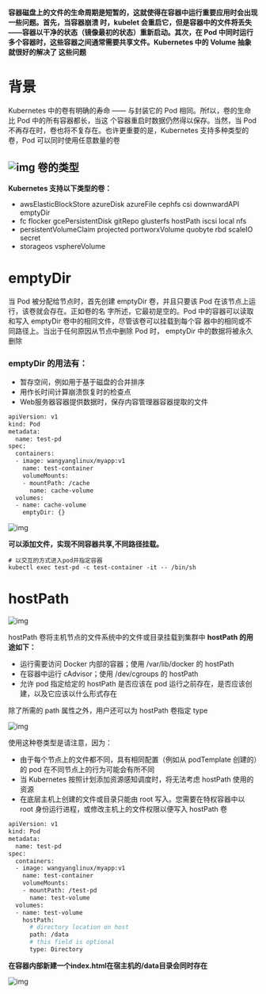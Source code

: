 **容器磁盘上的文件的生命周期是短暂的，这就使得在容器中运行重要应用时会出现一些问题。首先，当容器崩溃 时，kubelet 会重启它，但是容器中的文件将丢失——容器以干净的状态（镜像最初的状态）重新启动。其次，在 Pod 中同时运行多个容器时，这些容器之间通常需要共享文件。Kubernetes 中的 Volume 抽象就很好的解决了 这些问题**

# 背景 

Kubernetes 中的卷有明确的寿命 —— 与封装它的 Pod 相同。所f以，卷的生命比 Pod 中的所有容器都长，当这 个容器重启时数据仍然得以保存。当然，当 Pod 不再存在时，卷也将不复存在。也许更重要的是，Kubernetes 支持多种类型的卷，Pod 可以同时使用任意数量的卷

## ![img](https://img-blog.csdnimg.cn/20200208201700623.png?x-oss-process=image/watermark,type_ZmFuZ3poZW5naGVpdGk,shadow_10,text_aHR0cHM6Ly9ibG9nLmNzZG4ubmV0L2hlaWFuXzk5,size_16,color_FFFFFF,t_70) **卷的类型** 

**Kubernetes 支持以下类型的卷：**

- awsElasticBlockStore   azureDisk   azureFile   cephfs   csi   downwardAPI   emptyDir
- fc  flocker   gcePersistentDisk   gitRepo   glusterfs   hostPath   iscsi   local   nfs
- persistentVolumeClaim   projected   portworxVolume   quobyte   rbd   scaleIO   secret
- storageos  vsphereVolume
   

# emptyDir 

当 Pod 被分配给节点时，首先创建 emptyDir 卷，并且只要该 Pod 在该节点上运行，该卷就会存在。正如卷的名 字所述，它最初是空的。Pod 中的容器可以读取和写入 emptyDir 卷中的相同文件，尽管该卷可以挂载到每个容 器中的相同或不同路径上。当出于任何原因从节点中删除 Pod 时， emptyDir 中的数据将被永久删除 

### emptyDir  的用法有：

- 暂存空间，例如用于基于磁盘的合并排序
- 用作长时间计算崩溃恢复时的检查点
- Web服务器容器提供数据时，保存内容管理器容器提取的文件

```bash
apiVersion: v1
kind: Pod
metadata:
  name: test-pd
spec:
  containers:
  - image: wangyanglinux/myapp:v1
    name: test-container
    volumeMounts:
    - mountPath: /cache
      name: cache-volume
  volumes:
  - name: cache-volume
    emptyDir: {}
```

![img](https://img-blog.csdnimg.cn/20200208204350151.png?x-oss-process=image/watermark,type_ZmFuZ3poZW5naGVpdGk,shadow_10,text_aHR0cHM6Ly9ibG9nLmNzZG4ubmV0L2hlaWFuXzk5,size_16,color_FFFFFF,t_70)

**可以添加文件，实现不同容器共享,不同路径挂载。**

```shell
# 以交互的方式进入pod并指定容器
kubectl exec test-pd -c test-container -it -- /bin/sh
```



# hostPath 

![img](https://img-blog.csdnimg.cn/20200208205950766.png?x-oss-process=image/watermark,type_ZmFuZ3poZW5naGVpdGk,shadow_10,text_aHR0cHM6Ly9ibG9nLmNzZG4ubmV0L2hlaWFuXzk5,size_16,color_FFFFFF,t_70)

hostPath 卷将主机节点的文件系统中的文件或目录挂载到集群中
**hostPath  的用途如下：**

- 运行需要访问 Docker 内部的容器；使用  /var/lib/docker  的  hostPath
- 在容器中运行 cAdvisor；使用  /dev/cgroups  的  hostPath
- 允许 pod 指定给定的 hostPath 是否应该在 pod 运行之前存在，是否应该创建，以及它应该以什么形式存在
   

除了所需的 path 属性之外，用户还可以为 hostPath 卷指定 type
 

![img](https://img-blog.csdnimg.cn/20200208205509332.png?x-oss-process=image/watermark,type_ZmFuZ3poZW5naGVpdGk,shadow_10,text_aHR0cHM6Ly9ibG9nLmNzZG4ubmV0L2hlaWFuXzk5,size_16,color_FFFFFF,t_70)

使用这种卷类型是请注意，因为：

- 由于每个节点上的文件都不同，具有相同配置（例如从 podTemplate 创建的）的 pod 在不同节点上的行为可能会有所不同
- 当 Kubernetes 按照计划添加资源感知调度时，将无法考虑  hostPath  使用的资源
- 在底层主机上创建的文件或目录只能由 root 写入。您需要在特权容器中以 root 身份运行进程，或修改主机上的文件权限以便写入  hostPath  卷

```bash
apiVersion: v1
kind: Pod
metadata:
  name: test-pd
spec:
  containers:
  - image: wangyanglinux/myapp:v1
    name: test-container
    volumeMounts:
    - mountPath: /test-pd
      name: test-volume
  volumes:
  - name: test-volume
    hostPath:
      # directory location on host
      path: /data
      # this field is optional
      type: Directory
```

**在容器内部新建一个index.html在宿主机的/data目录会同时存在**

![img](https://img-blog.csdnimg.cn/20200208210826790.png?x-oss-process=image/watermark,type_ZmFuZ3poZW5naGVpdGk,shadow_10,text_aHR0cHM6Ly9ibG9nLmNzZG4ubmV0L2hlaWFuXzk5,size_16,color_FFFFFF,t_70)